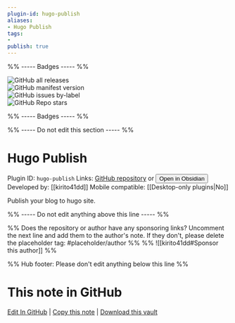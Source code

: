 ```yaml
---
plugin-id: hugo-publish
aliases:
- Hugo Publish
tags: 
- 
publish: true
---
```


%% ----- Badges ----- %%

![GitHub all releases](https://img.shields.io/github/downloads/kirito41dd/obsidian-hugo-publish/total?color=573E7A&logo=github&style=for-the-badge)   
![GitHub manifest version](https://img.shields.io/github/manifest-json/v/kirito41dd/obsidian-hugo-publish?color=573E7A&logo=github&style=for-the-badge)   
![GitHub issues by-label](https://img.shields.io/github/issues/kirito41dd/obsidian-hugo-publish/help%20wanted?color=573E7A&logo=github&style=for-the-badge)   
![GitHub Repo stars](https://img.shields.io/github/stars/kirito41dd/obsidian-hugo-publish?color=573E7A&logo=github&style=for-the-badge)

%% ----- Badges ----- %%

%% ----- Do not edit this section ----- %%

# Hugo Publish

Plugin ID: `hugo-publish`
Links: [GitHub repository](https://github.com/kirito41dd/obsidian-hugo-publish) or [<button id=HH>Open in Obsidian</button>](obsidian://show-plugin?id=hugo-publish)
Developed by: [[kirito41dd]]
Mobile compatible: [[Desktop-only plugins|No]]

Publish your blog to hugo site.

%% ----- Do not edit anything above this line ----- %% 

%% Does the repository or author have any sponsoring links? Uncomment the next line and add them to the author's note. If they don't, please delete the placeholder tag: #placeholder/author %%
%% ![[kirito41dd#Sponsor this author]] %%

%% Hub footer: Please don't edit anything below this line %%

# This note in GitHub

<span class="git-footer">[Edit In GitHub](https://github.dev/obsidian-community/obsidian-hub/blob/main/02%20-%20Community%20Expansions/02.05%20All%20Community%20Expansions/Plugins/hugo-publish.md "git-hub-edit-note") | [Copy this note](https://raw.githubusercontent.com/obsidian-community/obsidian-hub/main/02%20-%20Community%20Expansions/02.05%20All%20Community%20Expansions/Plugins/hugo-publish.md "git-hub-copy-note") | [Download this vault](https://github.com/obsidian-community/obsidian-hub/archive/refs/heads/main.zip "git-hub-download-vault") </span>
